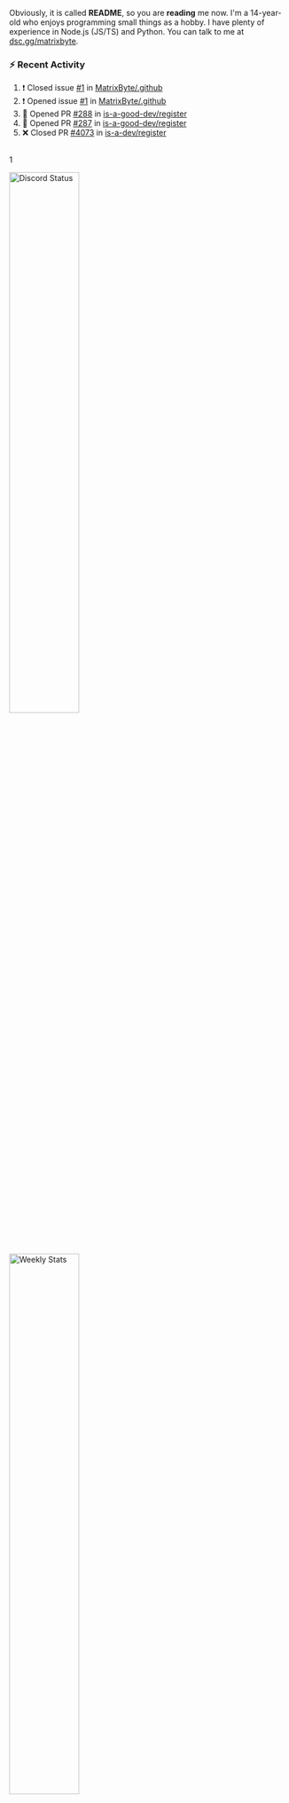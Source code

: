 Obviously, it is called **README**, so you are **reading** me now. 
I'm a 14-year-old who enjoys programming small things as a hobby. I have plenty of experience in Node.js (JS/TS) and Python.
You can talk to me at [dsc.gg/matrixbyte](https://dsc.gg/matrixbyte).

### :zap: Recent Activity

<!--START_SECTION:activity-->
1. ❗️ Closed issue [#1](https://github.com/MatrixByte/.github/issues/1) in [MatrixByte/.github](https://github.com/MatrixByte/.github)
2. ❗️ Opened issue [#1](https://github.com/MatrixByte/.github/issues/1) in [MatrixByte/.github](https://github.com/MatrixByte/.github)
3. 💪 Opened PR [#288](https://github.com/is-a-good-dev/register/pull/288) in [is-a-good-dev/register](https://github.com/is-a-good-dev/register)
4. 💪 Opened PR [#287](https://github.com/is-a-good-dev/register/pull/287) in [is-a-good-dev/register](https://github.com/is-a-good-dev/register)
5. ❌ Closed PR [#4073](https://github.com/is-a-dev/register/pull/4073) in [is-a-dev/register](https://github.com/is-a-dev/register)
<!--END_SECTION:activity-->

<br />1

<a href="https://discord.com/users/735059235141845003" target="_blank">
	<img width="50%" align="left" alt="Discord Status" src="https://lanyard.cnrad.dev/api/735059235141845003?bg=1f1f1f&borderRadius=5px">
</a>
<a href="https://wakatime.com/@Avalynn" target="_blank">
	<img width="50%" align="left" alt="Weekly Stats" src="https://github-readme-stats.vercel.app/api/wakatime?username=avalynn&border_radius=5px&theme=dark&bg_color=1f1f1f&border_color=1f1f1f&icon_color=58a6ff&show_icons=true&disable_animations=true&custom_title=Weekly%20Stats&v=2">
</a>
